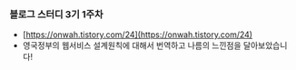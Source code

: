 ### 블로그 스터디 3기 1주차

- [https://onwah.tistory.com/24](https://onwah.tistory.com/24)
- 영국정부의 웹서비스 설계원칙에 대해서 번역하고 나름의 느낀점을 달아보았습니다!
